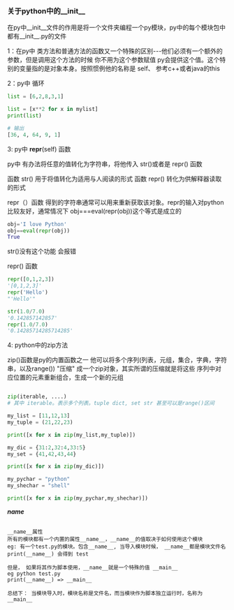 ### 关于python中的__init__

在py中__init__文件的作用是将一个文件夹编程一个py模块，py中的每个模块包中都有__init__.py的文件

1：在py中 类方法和普通方法的函数又一个特殊的区别---他们必须有一个额外的参数，但是调用这个方法的时候 你不用为这个参数赋值
py会提供这个值。这个特别的变量指的是对象本身。按照惯例他的名称是 self、
参考c++或者java的this


2：py中 循环

```python
list = [6,2,8,3,1]

list = [x**2 for x in mylist]
print(list)
```

```python
# 输出
[36, 4, 64, 9, 1]
```


3:  py中 __repr__(self) 函数

py中 有办法将任意的值转化为字符串，将他传入 str()或者是 repr() 函数

函数 str() 用于将值转化为适用与人阅读的形式
函数 repr() 转化为供解释器读取的形式

repr（）函数 得到的字符串通常可以用来重新获取该对象。repr的输入对python比较友好，通常情况下 obj===eval(repr(obj))这个等式是成立的

```python
obj='I love Python'
obj==eval(repr(obj))
True
```
str()没有这个功能  会报错

repr() 函数
```python
repr([0,1,2,3])
'[0,1,2,3]'
repr('Hello')
"'Hello'"

str(1.0/7.0)
'0.142857142857'
repr(1.0/7.0)
'0.14285714285714285'
```

4: python中的zip方法

zip()函数是py的内置函数之一 他可以将多个序列(列表，元组，集合，字典，字符串，以及range()) "压缩" 成一个zip对象，其实所谓的压缩就是将这些
序列中对应位置的元素重新组合，生成一个新的元组

```python

zip(iterable, ....)
# 其中 iterable。表示多个列表。tuple dict, set str 甚至可以是range()区间

my_list = [11,12,13]
my_tuple = (21,22,23)

print([x for x in zip(my_list,my_tuple)])

my_dic = {31:2,32:4,33:5}
my_set = {41,42,43,44}

print([x for x in zip(my_dic)])

my_pychar = "python"
my_shechar = "shell"

print([x for x in zip(my_pychar,my_shechar)])

```

***__name__***

```text

__name__属性
所有的模块都有一个内置的属性__name__，__name__的值取决于如何使用这个模块
eg: 有一个test.py的模块。包含__name__, 当导入模块时候， __name__都是模块文件名
print(__name__) 会得到 test

但是， 如果将其作为脚本使用，__name__就是一个特殊的值 __main__
eg python test.py
print(__name__) => __main__

总结下： 当模块导入时，模块名称是文件名，而当模块作为脚本独立运行时，名称为__main__

```




